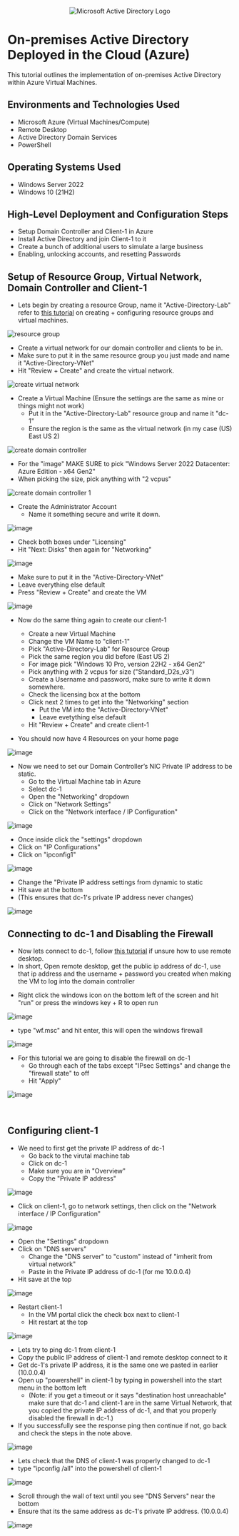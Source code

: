 <p align="center">
<img src="https://i.imgur.com/pU5A58S.png" alt="Microsoft Active Directory Logo"/>
</p>

<h1>On-premises Active Directory Deployed in the Cloud (Azure)</h1>
This tutorial outlines the implementation of on-premises Active Directory within Azure Virtual Machines.<br />

<h2>Environments and Technologies Used</h2>

- Microsoft Azure (Virtual Machines/Compute)
- Remote Desktop
- Active Directory Domain Services
- PowerShell

<h2>Operating Systems Used </h2>

- Windows Server 2022
- Windows 10 (21H2)

<h2>High-Level Deployment and Configuration Steps</h2>

- Setup Domain Controller and Client-1 in Azure
- Install Active Directory and join Client-1 to it
- Create a bunch of additional users to simulate a large business
- Enabling, unlocking accounts, and resetting Passwords

<h2>Setup of Resource Group, Virtual Network, Domain Controller and Client-1</h2>

<p>
  
- Lets begin by creating a resource Group, name it "Active-Directory-Lab" refer to [this tutorial](https://github.com/MatthewThompsonIT/creating-virtual-machines?tab=readme-ov-file#installation-steps---creating-a-resource-group) on creating + configuring resource groups and virtual machines.
<img src="https://i.imgur.com/R9BZG0w.png" alt="resource group"/>

- Create a virtual network for our domain controller and clients to be in.
- Make sure to put it in the same resource group you just made and name it "Active-Directory-VNet"
- Hit "Review + Create" and create the virtual network.
<img src="https://i.imgur.com/5kSPxMG.png" alt="create virtual network"/>

- Create a Virtual Machine (Ensure the settings are the same as mine or things might not work)
   - Put it in the "Active-Directory-Lab" resource group and name it "dc-1"
   - Ensure the region is the same as the virtual network (in my case (US) East US 2)

<img src="https://i.imgur.com/zAqrlXU.png" alt="create domain controller"/>

- For the "image" MAKE SURE to pick "Windows Server 2022 Datacenter: Azure Edition - x64 Gen2"
- When picking the size, pick anything with "2 vcpus"
<img src="https://i.imgur.com/DAGlaxS.png" alt="create domain controller 1"/>

- Create the Administrator Account
  - Name it something secure and write it down.

![image](https://github.com/user-attachments/assets/16f778ea-1d2c-4157-aa6a-e010b60c5c91)

- Check both boxes under "Licensing"
- Hit "Next: Disks" then again for "Networking"

![image](https://github.com/user-attachments/assets/2e26047d-108d-40a1-be7d-32d3b3cba340)

- Make sure to put it in the "Active-Directory-VNet"
- Leave everything else default
- Press "Review + Create" and create the VM

![image](https://github.com/user-attachments/assets/3ea643b6-5187-4432-bb56-7f77f01fbeb3)

- Now do the same thing again to create our client-1
  - Create a new Virtual Machine
  - Change the VM Name to "client-1"
  - Pick "Active-Directory-Lab" for Resource Group
  - Pick the same region you did before (East US 2)
  - For image pick "Windows 10 Pro, version 22H2 - x64 Gen2"
  - Pick anything with 2 vcpus for size ("Standard_D2s_v3")
  - Create a Username and password, make sure to write it down somewhere.
  - Check the licensing box at the bottom
  - Click next 2 times to get into the "Networking" section
    - Put the VM into the "Active-Directory-VNet"
    - Leave evetything else default
  - Hit "Review + Create" and create client-1

- You should now have 4 Resources on your home page

![image](https://github.com/user-attachments/assets/941376a9-43aa-4d6a-b469-a107c2b98c3e)

- Now we need to set our Domain Controller’s NIC Private IP address to be static.
  - Go to the Virtual Machine tab in Azure
  - Select dc-1
  - Open the "Networking" dropdown
  - Click on "Network Settings"
  - Click on the "Network interface / IP Configuration"

![image](https://github.com/user-attachments/assets/1c447626-6902-43be-8fc4-1d1a67da8521)

- Once inside click the "settings" dropdown
- Click on "IP Configurations"
- Click on "ipconfig1"

![image](https://github.com/user-attachments/assets/066ce5b2-ff68-4f77-ab22-a05d9917ff34)

- Change the "Private IP address settings from dynamic to static
- Hit save at the bottom
- (This ensures that dc-1's private IP address never changes)

![image](https://github.com/user-attachments/assets/7bc40b51-50ab-42c7-8260-7688e16814b4)

</p>


<h2>Connecting to dc-1 and Disabling the Firewall</h2>

<p>

- Now lets connect to dc-1, follow [this tutorial](https://github.com/MatthewThompsonIT/creating-virtual-machines?tab=readme-ov-file#how-to-connect-to-the-virtual-machine) if unsure how to use remote desktop.
- In short, Open remote desktop, get the public ip address of dc-1, use that ip address and the username + password you created when making the VM to log into the domain controller
</p>

<p>

- Right click the windows icon on the bottom left of the screen and hit "run" or press the windows key + R to open run

![image](https://github.com/user-attachments/assets/c56b0d2c-f20a-46f3-b2a3-01898846a89b)
  
  - type "wf.msc" and hit enter, this will open the windows firewall

![image](https://github.com/user-attachments/assets/3dc21cd6-e39f-430f-b77a-b7d944bc3592)

- For this tutorial we are going to disable the firewall on dc-1
  - Go through each of the tabs except "IPsec Settings" and change the "firewall state" to off
  - Hit "Apply"

![image](https://github.com/user-attachments/assets/8f1bcd2f-ccdc-401f-9766-94c45c8c44ca)

</p>

<br />

<h2>Configuring client-1</h2>

- We need to first get the private IP address of dc-1
  - Go back to the virutal machine tab
  - Click on dc-1
  - Make sure you are in "Overview"
  - Copy the "Private IP address"

![image](https://github.com/user-attachments/assets/fca6efc7-5a0d-4c2c-bbbf-6873dec03249)

- Click on client-1, go to network settings, then click on the "Network interface / IP Configuration"

![image](https://github.com/user-attachments/assets/877fe5c3-f5dd-4ba6-b95a-b00f77da3080)

- Open the "Settings" dropdown
- Click on "DNS servers"
  - Change the "DNS server" to "custom" instead of "imherit from virtual network"
  - Paste in the Private IP address of dc-1 (for me 10.0.0.4)
- Hit save at the top

![image](https://github.com/user-attachments/assets/0dbb1b24-f59c-4cae-9797-cde6e63ae6f3)

- Restart client-1
  - In the VM portal click the check box next to client-1
  - Hit restart at the top

![image](https://github.com/user-attachments/assets/56c315f8-12dd-4184-bd4d-ef69330ede1f)

- Lets try to ping dc-1 from client-1
- Copy the public IP address of client-1 and remote desktop connect to it
- Get dc-1's private IP address, it is the same one we pasted in earlier (10.0.0.4)
- Open up "powershell" in client-1 by typing in powershell into the start menu in the bottom left
  - (Note: if you get a timeout or it says "destination host unreachable" make sure that dc-1 and client-1 are in the same Virtual Network, that you copied the private IP address of dc-1, and that you properly disabled the firewall in dc-1.)
- If you successfully see the response ping then continue if not, go back and check the steps in the note above.

![image](https://github.com/user-attachments/assets/6a224bb3-705b-424a-bfa6-80bd93fd55b0)

- Lets check that the DNS of client-1 was properly changed to dc-1
- type "ipconfig /all" into the powershell of client-1

![image](https://github.com/user-attachments/assets/963e677d-cf80-49e1-880f-39dc8f257112)

- Scroll through the wall of text until you see "DNS Servers" near the bottom
- Ensure that its the same address as dc-1's private IP address. (10.0.0.4)

![image](https://github.com/user-attachments/assets/1f124749-298d-4fd0-a1c5-270da9541bd4)
  




























